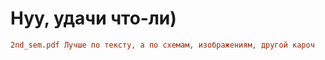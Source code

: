 # Нуу, удачи что-ли)
```diff
2nd_sem.pdf Лучше по тексту, а по схемам, изображениям, другой кароч
```

